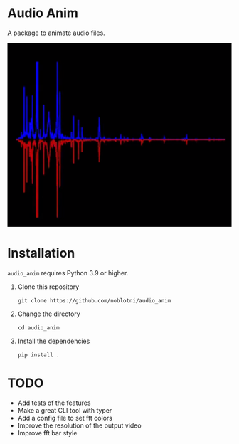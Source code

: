# Audio Anim

A package to animate audio files.

![](./docs/imgs/fft_color_example.png)

# Installation 

`audio_anim` requires Python 3.9 or higher.

1. Clone this repository
   ```shell
   git clone https://github.com/noblotni/audio_anim
   ```
2. Change the directory
   ```shell
   cd audio_anim
   ```
3. Install the dependencies
    ```shell
    pip install .
    ```

# TODO

- Add tests of the features
- Make a great CLI tool with typer
- Add a config file to set fft colors
- Improve the resolution of the output video
- Improve fft bar style
